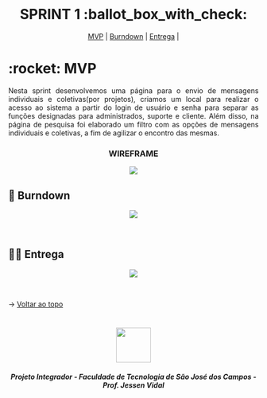 
<br id="topo">
 
<h1 align="center"> SPRINT 1 :ballot_box_with_check: </h1>

<p align="center">
    <a href="#mvp">MVP</a> | 
    <a href="#burndown">Burndown</a> | 
    <a href="#entrega">Entrega</a> | 
</p>
<span id="mvp">
 
<h1> :rocket: MVP </h1>
<p align="justify">Nesta sprint desenvolvemos uma página para o envio de mensagens individuais e coletivas(por projetos), criamos um local para realizar o acesso ao sistema a partir do login de usuário e senha para separar as funções designadas para administrados, suporte e cliente. Além disso, na página de pesquisa foi elaborado um filtro com as opções de mensagens individuais e coletivas, a fim de agilizar o encontro das mesmas.</p>
  
  
 <h3 align="center"> WIREFRAME </h3>
<p align="center"> <img src = "https://github.com/Equipe3-API/API-2-Semestre/blob/main/Imagens%20README/MVP_Sprint2.png" height=""/></p>

  
<span id="burndown">
 
## :pushpin: Burndown
<p align="center"> <img src = "https://github.com/Equipe3-API/API-2-Semestre/blob/main/Artefatos/burndown/Burndown.PNG"></p>
<br>

  
 <span id="entrega">
 
## 👩‍💻 Entrega
<p align="center"> <img src = "https://github.com/Equipe3-API/API-2-Semestre/blob/main/Imagens%20README/MVP.gif"></p>
<br>
   
  → [Voltar ao topo](#topo)
<h1 align="center"> <img src = "https://fatecsjc-prd.azurewebsites.net/images/logo/fatecsjc_400x192.png" height="70"  align="auto">
<h5 align="center"> Projeto Integrador - Faculdade de Tecnologia de São José dos Campos - Prof. Jessen Vidal </h5>
